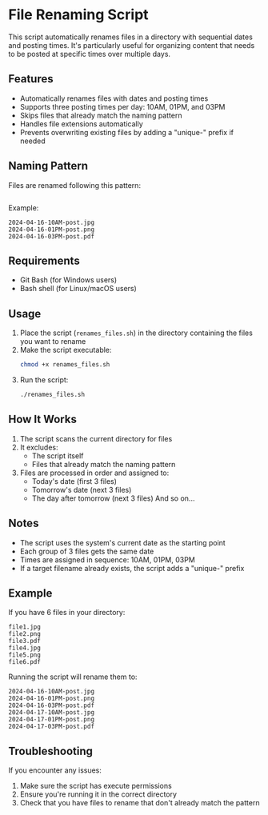 # File Renaming Script

This script automatically renames files in a directory with sequential dates and posting times. It's particularly useful for organizing content that needs to be posted at specific times over multiple days.

## Features

- Automatically renames files with dates and posting times
- Supports three posting times per day: 10AM, 01PM, and 03PM
- Skips files that already match the naming pattern
- Handles file extensions automatically
- Prevents overwriting existing files by adding a "unique-" prefix if needed

## Naming Pattern

Files are renamed following this pattern:
```YYYY-MM-DD-TIME-post.extension
```

Example:
```
2024-04-16-10AM-post.jpg
2024-04-16-01PM-post.png
2024-04-16-03PM-post.pdf
```

## Requirements

- Git Bash (for Windows users)
- Bash shell (for Linux/macOS users)

## Usage

1. Place the script (`renames_files.sh`) in the directory containing the files you want to rename
2. Make the script executable:
   ```bash
   chmod +x renames_files.sh
   ```
3. Run the script:
   ```bash
   ./renames_files.sh
   ```

## How It Works

1. The script scans the current directory for files
2. It excludes:
   - The script itself
   - Files that already match the naming pattern
3. Files are processed in order and assigned to:
   - Today's date (first 3 files)
   - Tomorrow's date (next 3 files)
   - The day after tomorrow (next 3 files)
   And so on...

## Notes

- The script uses the system's current date as the starting point
- Each group of 3 files gets the same date
- Times are assigned in sequence: 10AM, 01PM, 03PM
- If a target filename already exists, the script adds a "unique-" prefix

## Example

If you have 6 files in your directory:
```
file1.jpg
file2.png
file3.pdf
file4.jpg
file5.png
file6.pdf
```

Running the script will rename them to:
```
2024-04-16-10AM-post.jpg
2024-04-16-01PM-post.png
2024-04-16-03PM-post.pdf
2024-04-17-10AM-post.jpg
2024-04-17-01PM-post.png
2024-04-17-03PM-post.pdf
```

## Troubleshooting

If you encounter any issues:
1. Make sure the script has execute permissions
2. Ensure you're running it in the correct directory
3. Check that you have files to rename that don't already match the pattern 